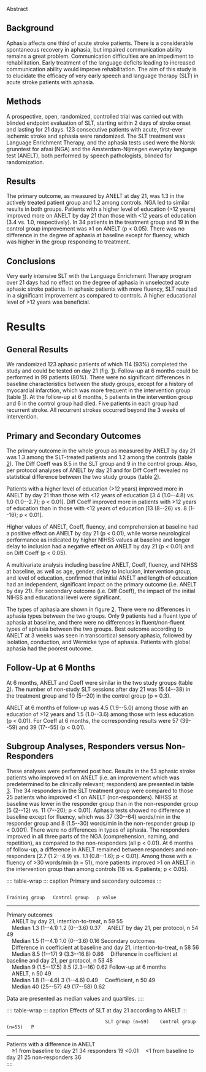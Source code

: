 Abstract

## Background

Aphasia affects one third of acute stroke patients. There is a
considerable spontaneous recovery in aphasia, but impaired communication
ability remains a great problem. Communication difficulties are an
impediment to rehabilitation. Early treatment of the language deficits
leading to increased communication ability would improve rehabilitation.
The aim of this study is to elucidate the efficacy of very early speech
and language therapy (SLT) in acute stroke patients with aphasia.

## Methods

A prospective, open, randomized, controlled trial was carried out with
blinded endpoint evaluation of SLT, starting within 2 days of stroke
onset and lasting for 21 days. 123 consecutive patients with acute,
first-ever ischemic stroke and aphasia were randomized. The SLT
treatment was Language Enrichment Therapy, and the aphasia tests used
were the Norsk grunntest for afasi (NGA) and the Amsterdam-Nijmegen
everyday language test (ANELT), both performed by speech pathologists,
blinded for randomization.

## Results

The primary outcome, as measured by ANELT at day 21, was 1.3 in the
actively treated patient group and 1.2 among controls. NGA led to
similar results in both groups. Patients with a higher level of
education (\>12 years) improved more on ANELT by day 21 than those with
\<12 years of education (3.4 vs. 1.0, respectively). In 34 patients in
the treatment group and 19 in the control group improvement was ≥1 on
ANELT (p \< 0.05). There was no difference in the degree of aphasia at
baseline except for fluency, which was higher in the group responding to
treatment.

## Conclusions

Very early intensive SLT with the Language Enrichment Therapy program
over 21 days had no effect on the degree of aphasia in unselected acute
aphasic stroke patients. In aphasic patients with more fluency, SLT
resulted in a significant improvement as compared to controls. A higher
educational level of \>12 years was beneficial.

# Results

## General Results

We randomized 123 aphasic patients of which 114 (93%) completed the
study and could be tested on day 21 (fig. [1](#)). Follow-up at 6 months
could be performed in 99 patients (80%). There were no significant
differences in baseline characteristics between the study groups, except
for a history of myocardial infarction, which was more frequent in the
intervention group (table [1](#)). At the follow-up at 6 months, 5
patients in the intervention group and 6 in the control group had died.
Five patients in each group had recurrent stroke. All recurrent strokes
occurred beyond the 3 weeks of intervention.

## Primary and Secondary Outcomes

The primary outcome in the whole group as measured by ANELT by day 21
was 1.3 among the SLT-treated patients and 1.2 among the controls (table
[2](#)). The Diff Coeff was 8.5 in the SLT group and 9 in the control
group. Also, per protocol analyses of ANELT by day 21 and for Diff Coeff
revealed no statistical difference between the two study groups (table
[2](#)).

Patients with a higher level of education (\>12 years) improved more in
ANELT by day 21 than those with \<12 years of education \[3.4 (1.0--4.8)
vs. 1.0 (1.0--2.7); p \< 0.01\]. Diff Coeff improved more in patients
with \>12 years of education than in those with \<12 years of education
\[13 (8--26) vs. 8 (1--16); p \< 0.01\].

Higher values of ANELT, Coeff, fluency, and comprehension at baseline
had a positive effect on ANELT by day 21 (p \< 0.01), while worse
neurological performance as indicated by higher NIHSS values at baseline
and longer delay to inclusion had a negative effect on ANELT by day 21
(p \< 0.01) and on Diff Coeff (p \< 0.05).

A multivariate analysis including baseline ANELT, Coeff, fluency, and
NIHSS at baseline, as well as age, gender, delay to inclusion,
intervention group, and level of education, confirmed that initial ANELT
and length of education had an independent, significant impact on the
primary outcome (i.e. ANELT by day 21). For secondary outcome (i.e. Diff
Coeff), the impact of the initial NIHSS and educational level were
significant.

The types of aphasia are shown in figure [2](#). There were no
differences in aphasia types between the two groups. Only 9 patients had
a fluent type of aphasia at baseline, and there were no differences in
fluent/non-fluent types of aphasia between the two groups. Best outcome
according to ANELT at 3 weeks was seen in transcortical sensory aphasia,
followed by isolation, conduction, and Wernicke type of aphasia.
Patients with global aphasia had the poorest outcome.

## Follow-Up at 6 Months

At 6 months, ANELT and Coeff were similar in the two study groups (table
[2](#)). The number of non-study SLT sessions after day 21 was 15
(4--38) in the treatment group and 10 (5--20) in the control group (p =
0.3).

ANELT at 6 months of follow-up was 4.5 (1.9--5.0) among those with an
education of \>12 years and 1.5 (1.0--3.6) among those with less
education (p \< 0.01). For Coeff at 6 months, the corresponding results
were 57 (39--59) and 39 (17--55) (p \< 0.01).

## Subgroup Analyses, Responders versus Non-Responders

These analyses were performed post hoc. Results in the 53 aphasic stroke
patients who improved ≥1 on ANELT (i.e. an improvement which was
predetermined to be clinically relevant; responders) are presented in
table [3](#). The 34 responders in the SLT treatment group were compared
to those 25 patients who improved \<1 on ANELT (non-responders). NIHSS
at baseline was lower in the responder group than in the non-responder
group \[5 (2--12) vs. 11 (7--20); p \< 0.01\]. Aphasia tests showed no
difference at baseline except for fluency, which was 37 (30--64)
words/min in the responder group and 8 (1.5--30) words/min in the
non-responder group (p \< 0.001). There were no differences in types of
aphasia. The responders improved in all three parts of the NGA
(comprehension, naming, and repetition), as compared to the
non-responders (all p \< 0.01). At 6 months of follow-up, a difference
in ANELT remained between responders and non-responders \[2.7 (1.2--4.9)
vs. 1.1 (0.8--1.6); p \< 0.01\]. Among those with a fluency of \>30
words/min (n = 51), more patients improved \>1 on ANELT in the
intervention group than among controls (18 vs. 6 patients; p \< 0.05).

:::: table-wrap
::: caption
Primary and secondary outcomes
:::

                                                                             Training group   Control group   p value
  -------------------------------------------------------------------------- ---------------- --------------- ---------
  Primary outcomes                                                                                            
   ANELT by day 21, intention-to-treat, n                                    59               55              
   Median                                                                    1.3 (1--4.1)     1.2 (0--3.6)    0.37
   ANELT by day 21, per protocol, n                                          54               49              
   Median                                                                    1.5 (1--4.1)     1.0 (0--3.6)    0.16
  Secondary outcomes                                                                                          
   Difference in coefficient at baseline and day 21, intention-to-treat, n   58               56              
   Median                                                                    8.5 (1--17)      9 (3.3--16.8)   0.86
   Difference in coefficient at baseline and day 21, per protocol, n         53               48              
   Median                                                                    9 (1.5--17.5)    8.5 (2.3--16)   0.62
  Follow-up at 6 months                                                                                       
   ANELT, n                                                                  50               49              
   Median                                                                    1.8 (1--4.6)     3 (1--4.6)      0.49
   Coefficient, n                                                            50               49              
   Median                                                                    40 (25--57)      49 (17--58)     0.62

Data are presented as median values and quartiles.
::::

:::: table-wrap
::: caption
Effects of SLT at day 21 according to ANELT
:::

                                        SLT group (n=59)    Control group (n=55)   P
  ------------------------------------- ------------------- ---------------------- --------
  Patients with a difference in ANELT                                              
   ≥1 from baseline to day 21           34 responders       19                     \<0.01
   \<1 from baseline to day 21          25 non-responders   36                     
::::
